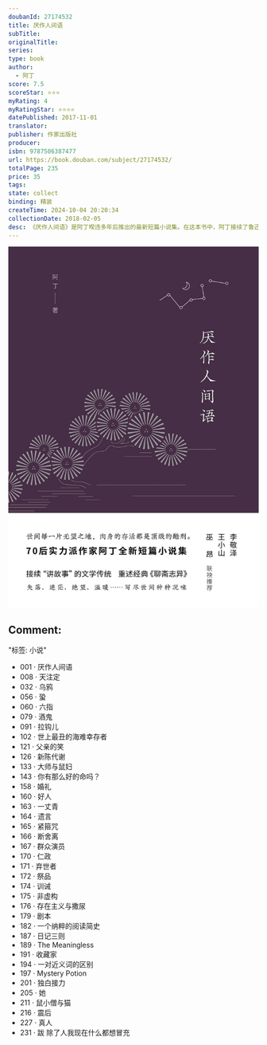 ```yaml
---
doubanId: 27174532
title: 厌作人间语
subTitle: 
originalTitle: 
series: 
type: book
author: 
  - 阿丁
score: 7.5
scoreStar: ⭐⭐⭐
myRating: 4
myRatingStar: ⭐⭐⭐⭐
datePublished: 2017-11-01
translator: 
publisher: 作家出版社
producer: 
isbn: 9787506387477
url: https://book.douban.com/subject/27174532/
totalPage: 235
price: 35
tags: 
state: collect
binding: 精装
createTime: 2024-10-04 20:20:34
collectionDate: 2018-02-05
desc: 《厌作人间语》是阿丁暌违多年后推出的最新短篇小说集。在这本书中，阿丁接续了鲁迅、尤瑟纳尔、芥川龙之介等作家重述经典名著的传统，以《聊斋志异》中的故事为底本进行了一次再创作。这些故事或惊悚、或恐怖、或温暖、或令人唏嘘感叹……阿丁用克制、准确、精到的文字为这些故事打上了鲜明的个人风格烙印，令其生发出了别样的光彩。书中还收录一部分超短篇小说。这些小说灵动、耐读，可见出阿丁深厚的文字功力与天马行空的文学创意。阿丁男，生于1972年。前麻醉医师、记者。著有长篇小说《无尾狗》《我要在你坟前跳舞唱歌》，短篇小说集《寻欢者不知所终》《胎心、异物及其他》，随笔集《职业撒谎者的供述》等。
---
```


![image](99.Attachments/Files/s29632953.jpg)

Comment: 
---
"标签: 小说"


  - 001  · 厌作人间语
  - 008  · 天注定
  - 032  · 乌鸦
  - 056  · 蛩
  - 060  · 六指
  - 079  · 酒鬼
  - 091  · 拉钩儿
  - 102  · 世上最丑的海难幸存者
  - 121  · 父亲的笑
  - 126  · 新陈代谢
  - 133  · 大师与鼠妇
  - 143  · 你有那么好的命吗？
  - 158  · 婚礼
  - 160  · 好人
  - 163  · 一丈青
  - 164  · 遗言
  - 165  · 紧箍咒
  - 166  · 断舍离
  - 167  · 群众演员
  - 170  · 仁政
  - 171  · 弃世者
  - 172  · 祭品
  - 174  · 训诫
  - 175  · 非虚构
  - 176  · 存在主义与撒尿
  - 179  · 剧本
  - 182  · 一个纳粹的阅读简史
  - 187  · 日记三则
  - 189  · The Meaningless
  - 191  · 收藏家
  - 194  · 一对近义词的区别
  - 197  · Mystery Potion
  - 201  · 独白接力
  - 205  · 她
  - 211  · 鼠小僧与猫
  - 216  · 震后
  - 227  · 真人
  - 231  · 跋    除了人我现在什么都想冒充
